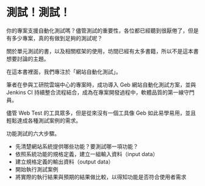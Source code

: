 # 測試！測試！



你的專案支援自動化測試嗎？儘管測試的重要性，各位都已經聽到很厭倦了，但是有多少專案，真的有做到足夠的測試呢？

關於單元測試的書，以及相關框架的使用，坊間已經有太多書籍，所以不是這本書想要討論的主題。

在這本書裡面，我們專注於「網站自動化測試」。

筆者在參與工研院雲端中心的專案時，成功導入 Geb 網站自動化測試方案，並與 Jenkins CI 持續整合流程結合，成為在專案開發過程中，軟體品質的第一線守門員。

儘管 Web Test 的工具眾多，但是從來沒有一個工具像 Geb 如此易學易用，並且輕鬆達成各種測試案例的需求。

功能測試的六大步驟。

* 先清楚網站系統提供哪些功能？要測試哪一項功能？
* 依照系統功能的規格定義，建立一組輸入資料（input data）
* 建立規格定義的輸出資料（output data）
* 開始執行測試案例
* 將實際的執行結果與預期的結果做比較，以得知功能是否符合使用者需求

